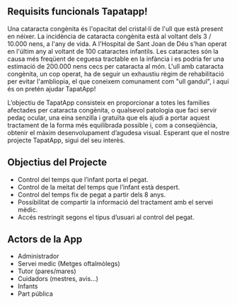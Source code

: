 ## Requisits funcionals Tapatapp!
Una cataracta congènita és l'opacitat del cristal·lí de l'ull que està present en néixer. La incidència de cataracta congènita està al voltant dels 3 / 10.000 nens, a l'any de vida. A l'Hospital de Sant Joan de Déu s'han operat en l'últim any al voltant de 100 cataractes infantils.
Les cataractes són la causa més freqüent de ceguesa tractable en la infància i es podria fer una estimació de 200.000 nens cecs per cataracta al món.
L'ull amb cataracta congènita, un cop operat, ha de seguir un exhaustiu règim de rehabilitació per evitar l'ambliopia, el que coneixem comunament com "ull gandul", i aquí és on pretén ajudar TapatApp! 

L’objectiu de TapatApp consisteix en proporcionar a totes les famílies afectades per cataracta congènita, o qualsevol patologia que faci servir pedaç ocular, una eina senzilla i gratuïta que els ajudi a portar aquest tractament de la forma més equilibrada possible i, com a conseqüència, obtenir el màxim desenvolupament d’agudesa visual.
Esperant que el nostre projecte TapatApp, sigui del seu interès.


## Objectius del Projecte
- Control del temps que l’infant porta el pegat.
- Control de la meitat del temps que l’infant està despert.
- Control del temps fix de pegat a partir dels 8 anys.
- Possibilitat de compartir la informació del tractament amb el servei mèdic.
- Accés restringit segons el tipus d’usuari al control del pegat.

## Actors de la App

- Administrador
- Servei medic (Metges oftalmòlegs)
- Tutor (pares/mares)
- Cuidadors (mestres, avis...)
- Infants
- Part pública
